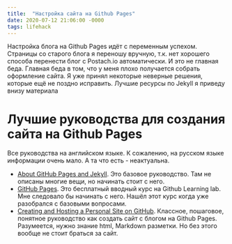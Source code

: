 ```yaml
---
title:  "Настройка сайта на Github Pages"
date: 2020-07-12 21:06:00 -0000
tags: lifehack
---
```


Настройка блога на Github Pages идёт с переменным успехом. Страницы со старого блога я переношу вручную, т.к. нет хорошего способа перенести блог с Postach.io автоматически. И это не главная беда. Главная беда в том, что у меня плохо получается собрать оформление сайта. Я уже принял некоторые неверные решения, которые ещё не поздно исправить. Лучшие ресурсы по Jekyll я приведу внизу материала



# Лучшие руководства для создания сайта на Github Pages

Все руководства на английском языке. К сожалению, на русском языке информации очень мало. А та что есть - неактуальна.

- [About GitHub Pages and Jekyll](https://docs.github.com/en/github/working-with-github-pages/about-github-pages-and-jekyll). Это базовое руководство. Там не описаны многие вещи, но начинать стоит с него.
- [GitHub Pages](https://lab.github.com/githubtraining/github-pages). Это бесплатный вводный курс на Github Learning lab. Мне следовало бы начинать с него. Нашёл этот курс когда уже разобрался с базовыми вопросами.
- [Creating and Hosting a Personal Site on GitHub](http://jmcglone.com/guides/github-pages/). Классное, пошаговое, понятное руководство как создать сайт с блогом на Github Pages. Разумеется, нужно знание html, Markdown разметки. Но без этого вообще не стоит браться за сайт.
